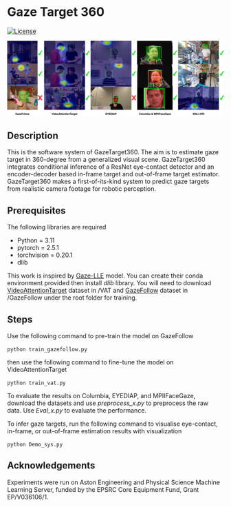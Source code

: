 # Gaze Target 360 

[![License](https://img.shields.io/badge/License-MIT-green.svg)](LICENSE)

![openingfig](https://github.com/zdai257/DisengageNet/blob/main/processed/demo0.jpg)

## Description

This is the software system of GazeTarget360. The aim is to estimate gaze target in 360-degree from a generalized visual scene. GazeTarget360 integrates conditional inference of a ResNet eye-contact detector and an encoder-decoder based in-frame target and out-of-frame target estimator. GazeTarget360 makes a first-of-its-kind system to predict gaze targets from realistic camera footage for robotic perception.

## Prerequisites

The following libraries are required

- Python = 3.11
- pytorch = 2.5.1
- torchvision = 0.20.1
- dlib

This work is inspired by [Gaze-LLE](https://github.com/fkryan/gazelle/tree/main?tab=readme-ov-file) model. You can create their conda environment provided then install *dlib* library. You will need to download [VideoAttentionTarget](https://github.com/ejcgt/attention-target-detection) dataset in /VAT and [GazeFollow](https://huggingface.co/datasets/ShijianDeng/gazefollow) dataset in /GazeFollow under the root folder for training.

## Steps

Use the following command to pre-train the model on GazeFollow

```base
python train_gazefollow.py
```

then use the following command to fine-tune the model on VideoAttentionTarget

```base
python train_vat.py
```

To evaluate the results on Columbia, EYEDIAP, and MPIIFaceGaze, download the datasets and use *preprocess_x.py* to preprocess the raw data. Use *Eval_x.py* to evaluate the performance. 

To infer gaze targets, run the following command to visualise eye-contact, in-frame, or out-of-frame estimation results with visualization

```base
python Demo_sys.py
```



## Acknowledgements

Experiments were run on Aston Engineering and Physical Science Machine Learning Server, funded by the EPSRC Core Equipment Fund, Grant EP/V036106/1.

